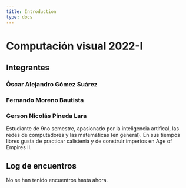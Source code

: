 ```yaml
---
title: Introduction
type: docs
---
```


# Computación visual 2022-I

## Integrantes

### Óscar Alejandro Gómez Suárez

### Fernando Moreno Bautista

### Gerson Nicolás Pineda Lara

Estudiante de 9no semestre, apasionado por la inteligencia artifical, las redes de computadores y las matemáticas (en general). En sus tiempos libres gusta de practicar calistenia y de construir imperios en Age of Empires II.

## Log de encuentros

No se han tenido encuentros hasta ahora.